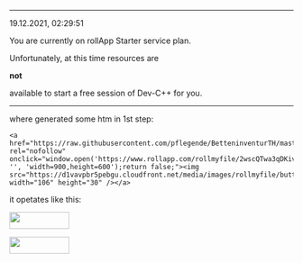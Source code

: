 

---
19.12.2021, 02:29:51


You are currently on rollApp Starter service plan.

Unfortunately, at this time resources are 

**not**

available to start a free session of Dev-C++ for you.


---

where generated some htm in 1st step:

```
<a href="https://raw.githubusercontent.com/pflegende/BetteninventurTH/master/README.md" rel="nofollow" onclick="window.open('https://www.rollapp.com/rollmyfile/2wscQTwa3qDKivWfSP5w2qZMtQuB3RtRr9ebYfjz', '', 'width=900,height=600');return false;"><img src="https://d1vavpbr5pebgu.cloudfront.net/media/images/rollmyfile/button.png" width="106" height="30" /></a>
```

it opetates like this:

<a href="https://raw.githubusercontent.com/pflegende/BetteninventurTH/master/README.md" rel="nofollow" onclick="window.open('https://www.rollapp.com/rollmyfile/2wscQTwa3qDKivWfSP5w2qZMtQuB3RtRr9ebYfjz', '', 'width=900,height=600');return false;"><img src="https://d1vavpbr5pebgu.cloudfront.net/media/images/rollmyfile/button.png" width="106" height="30" /></a>


<a href="https://githubusercontent.com/pflegende/BetteninventurTH/master/README.md" rel="nofollow" onclick="window.open('https://www.rollapp.com/rollmyfile/2wscQTwa3qDKivWfSP5w2qZMtQuB3RtRr9ebYfjz', '', 'width=900,height=600');return false;"><img src="https://d1vavpbr5pebgu.cloudfront.net/media/images/rollmyfile/button.png" width="106" height="30" /></a>

